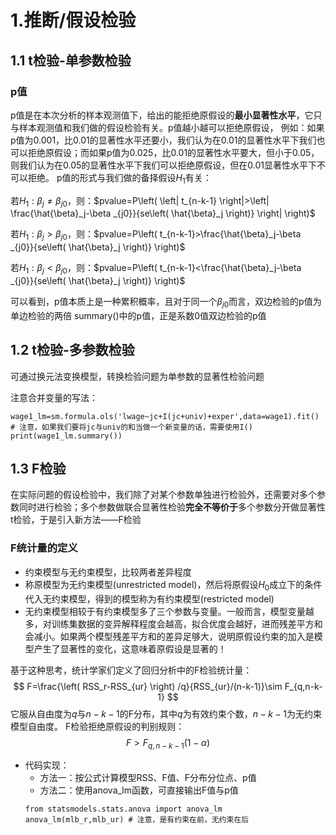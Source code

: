 # 1.推断/假设检验
## 1.1 t检验-单参数检验
### p值
p值是在本次分析的样本观测值下，给出的能拒绝原假设的**最小显著性水平**，它只与样本观测值和我们做的假设检验有关。p值越小越可以拒绝原假设，
例如：如果p值为0.001，比0.01的显著性水平还要小，我们认为在0.01的显著性水平下我们也可以拒绝原假设；而如果p值为0.025，比0.01的显著性水平要大，但小于0.05，则我们认为在0.05的显著性水平下我们可以拒绝原假设，但在0.01显著性水平下不可以拒绝。
p值的形式与我们做的备择假设$H_1$有关：

若$H_{1}: \beta_{j} \neq \beta_{j 0}$，则：$pvalue=P\left( \left| t_{n-k-1} \right|>\left| \frac{\hat{\beta}_j-\beta _{j0}}{se\left( \hat{\beta}_j \right)} \right| \right)$

若$H_{1}: \beta_{j} > \beta_{j 0}$，则：$pvalue=P\left( t_{n-k-1}>\frac{\hat{\beta}_j-\beta _{j0}}{se\left( \hat{\beta}_j \right)} \right)$

若$H_{1}: \beta_{j} < \beta_{j 0}$，则：$pvalue=P\left( t_{n-k-1}<\frac{\hat{\beta}_j-\beta _{j0}}{se\left( \hat{\beta}_j \right)} \right)$

可以看到，p值本质上是一种累积概率，且对于同一个$\beta_{j 0}$而言，双边检验的p值为单边检验的两倍
summary()中的p值，正是系数0值双边检验的p值
## 1.2 t检验-多参数检验
可通过换元法变换模型，转换检验问题为单参数的显著性检验问题

注意合并变量的写法：
```
wage1_lm=sm.formula.ols('lwage~jc+I(jc+univ)+exper',data=wage1).fit()
# 注意，如果我们要将jc与univ的和当做一个新变量的话，需要使用I()
print(wage1_lm.summary())
```

## 1.3 F检验
在实际问题的假设检验中，我们除了对某个参数单独进行检验外，还需要对多个参数同时进行检验；多个参数做联合显著性检验**完全不等价于**多个参数分开做显著性t检验，于是引入新方法——F检验
### F统计量的定义
- 约束模型与无约束模型，比较两者差异程度
- 称原模型为无约束模型(unrestricted model)，然后将原假设$H_0$成立下的条件代入无约束模型，得到的模型称为有约束模型(restricted model)
- 无约束模型相较于有约束模型多了三个参数与变量。一般而言，模型变量越多，对训练集数据的变异解释程度会越高，拟合优度会越好，进而残差平方和会减小。如果两个模型残差平方和的差异足够大，说明原假设约束的加入是模型产生了显著性的变化，这意味着原假设是显著的！

基于这种思考，统计学家们定义了回归分析中的F检验统计量：
$$
F=\frac{\left( RSS_r-RSS_{ur} \right) /q}{RSS_{ur}/(n-k-1)}\sim F_{q,n-k-1}
$$
它服从自由度为$q$与$n-k-1$的F分布，其中$q$为有效约束个数，$n-k-1$为无约束模型自由度。
F检验拒绝原假设的判别规则：
$$
F>F_{q,n-k-1}\left( 1-\alpha \right) 
$$
- 代码实现：
	- 方法一：按公式计算模型RSS、F值、F分布分位点、p值
	- 方法二：使用anova_lm函数，可直接输出F值与p值
	```
	from statsmodels.stats.anova import anova_lm
	anova_lm(mlb_r,mlb_ur) # 注意，是有约束在前，无约束在后
	```
